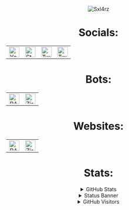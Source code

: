 
<p align="center"><img src="https://user-images.githubusercontent.com/68730434/122414434-d2de7780-cf8f-11eb-9520-4fae7b51dc85.gif" alt="Sxl4rz" href='https://auto.creavite.co'/></p>

<h1 align="center"> Socials: </h1>
<table align='center'>
 <tbody>
   <tr>
     <td><a href="https://www.youtube.com/c/sxlarz"><img alt="YouTube" title="YouTube" height="28px"
                        src="https://user-images.githubusercontent.com/68730434/120799908-fe04a800-c547-11eb-8037-7368c620d336.png" /></a>
     <td><a href="https://steamcommunity.com/id/kemonoo"><img alt="Steam" title="Steam" height="28px"
                        src="https://user-images.githubusercontent.com/68730434/120800439-9d299f80-c548-11eb-8944-6575e85e88ec.png" /></a>
            </td>
     <td><a href="https://twitch.tv/k3mono_"><img alt="Twitch" title="Twitch" height="28px"
                        src="https://user-images.githubusercontent.com/68730434/120800900-29d45d80-c549-11eb-9d8a-8971b611c137.png" /></a>
            </td>
     <td><a href="https://twitter.com/k3mono__"><img alt="Twitter" title="Twitter" height="28px"
                        src="https://user-images.githubusercontent.com/68730434/120801083-63a56400-c549-11eb-8eb9-d290230bff33.png" /></a>
            </td>
   </tr>
  </tbody>
  </table>

<h1 align="center"> Bots: </h1>
<table align='center'>
 <tbody>
   <tr>
     <td><a href="https://discord.com/oauth2/authorize?client_id=706120306082971699&permissions=2146958847&scope=bot"><img alt="RAGE" title="RAGE" height="28px"
                        src="https://user-images.githubusercontent.com/68730434/115650226-7e24d480-a331-11eb-89db-cadb4f28e0bf.png" /></a>
            </td>
     <td><a href="https://discord.com/oauth2/authorize?client_id=752242570532225064&permissions=8&scope=bot"><img alt="Ziro-Bot" title="Ziro-Bot" height="28px"
                        src="https://user-images.githubusercontent.com/68730434/115650478-f2f80e80-a331-11eb-9340-6526c90752b4.png" /></a>
   </tr>
  </tbody>
  </table>

<h1 align="center"> Websites: </h1>
<table align='center'>
 <tbody>
   <tr>
     <td><a href="https://ragebot.xyz"><img alt="RAGE" title="RAGE" height="28px"
                        src="https://user-images.githubusercontent.com/68730434/115650226-7e24d480-a331-11eb-89db-cadb4f28e0bf.png" /></a>
            </td>
     <td><a href="https://zirobot.xyz"><img alt="Ziro-Bot" title="Ziro-Bot" height="28px"
                        src="https://user-images.githubusercontent.com/68730434/115650478-f2f80e80-a331-11eb-9340-6526c90752b4.png" /></a>
   </tr>
  </tbody>
  </table>
<h1 align="center"> Stats: </h1>
<details align='center'>


  <summary>GitHub Stats</summary>
  <br/>
  <a href="https://github.com/k3m0n0"><img alt="GitHub Stats" src="https://github-readme-stats.vercel.app/api?username=k3m0n0&show_icons=true&theme=algolia" /></a>
</details>

 <details align='center'>
  <summary>Status Banner</summary>
  <br/>
  <a href="https://github.com/k3m0n0"><img alt="Status Banner" src="https://discord.c99.nl/widget/theme-2/540520449852047391.png" /></a>
</details>

 <details align='center'>
  <summary>GitHub Visitors</summary>
 <br/>
  <a href="https://github.com/k3m0n0"><img alt="GitHub Visitors" src="https://visitor-badge.glitch.me/badge?page_id=k3m0n0.k3m0n0" /></a>
</details>
 <!--<a href=""><img alt="" src="" /></a>-->
<!---->
